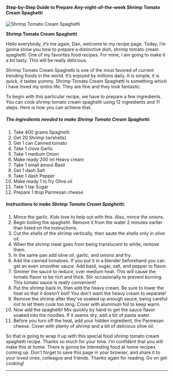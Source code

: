             

#### Step-by-Step Guide to Prepare Any-night-of-the-week Shrimp Tomato Cream Spaghetti

![Shrimp Tomato Cream Spaghetti](https://img-global.cpcdn.com/recipes/6508472637063168/751x532cq70/shrimp-tomato-cream-spaghetti-recipe-main-photo.jpg)

**Shrimp Tomato Cream Spaghetti**

Hello everybody, it’s me again, Dan, welcome to my recipe page. Today, I’m gonna show you how to prepare a distinctive dish, shrimp tomato cream spaghetti. One of my favorites food recipes. For mine, I am going to make it a bit tasty. This will be really delicious.

Shrimp Tomato Cream Spaghetti is one of the most favored of current trending foods in the world. It’s enjoyed by millions daily. It is simple, it is quick, it tastes yummy. Shrimp Tomato Cream Spaghetti is something which I have loved my entire life. They are fine and they look fantastic.

To begin with this particular recipe, we have to prepare a few ingredients. You can cook shrimp tomato cream spaghetti using 12 ingredients and 11 steps. Here is how you can achieve that.

##### The ingredients needed to make Shrimp Tomato Cream Spaghetti:

1.  Take 400 grams Spaghetti
2.  Get 20 Shrimp (w/shells)
3.  Get 1 can Canned tomato
4.  Take 1 clove Garlic
5.  Take 1 medium Onion
6.  Make ready 200 ml Heavy cream
7.  Take 1 small amout Basil
8.  Get 1 dash Salt
9.  Take 1 dash Pepper
10.  Make ready 1 to fry Olive oil
11.  Take 1 tsp Sugar
12.  Prepare 1 tbsp Parmesan cheese

##### Instructions to make Shrimp Tomato Cream Spaghetti:

1.  Mince the garlic. Kids love to help out with this. Also, mince the onions.
2.  Begin boiling the spaghetti. Remove it from the water 2 minutes earlier than listed on the instructions.
3.  Cut the shells of the shrimp vertically, then saute the shells only in olive oil.
4.  When the shrimp meat goes from being translucent to white, remove them.
5.  In the same pan add olive oil, garlic, and onions and fry.
6.  Add the canned tomatoes. If you put it in a blender beforehand you can get an even smoother sauce. Add basil, sugar, salt, and pepper to flavor.
7.  Simmer the sauce to reduce, over medium heat. This will cause the tomato flavor to be rich and thick. Stir occasionally to prevent burning. This tomato sauce is really convenient!
8.  Put the shrimp back in, then add the heavy cream. Be sure to lower the heat so that it doesn't boil! You don't want the heavy cream to separate!
9.  Remove the shrimp after they've soaked up enough sauce, being careful not to let them cook too long. Cover with aluminum foil to keep warm.
10.  Now add the spaghetti! Mix quickly by hand to get the sauce flavor soaked into the noodles. If it seems dry, add a bit of pasta water.
11.  Before you turn off the heat, add your hidden ingredient, the Parmesan cheese. Cover with plenty of shrimp and a bit of delicious olive oil.

So that is going to wrap it up with this special food shrimp tomato cream spaghetti recipe. Thanks so much for your time. I’m confident that you will make this at home. There is gonna be interesting food at home recipes coming up. Don’t forget to save this page in your browser, and share it to your loved ones, colleague and friends. Thanks again for reading. Go on get cooking!

* * *